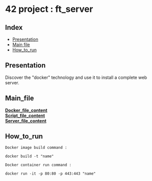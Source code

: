 # 42 project : ft_server

## Index

* [Presentation](#Presentation)
* [Main file](#Main_file)
* [How_to_run](#How_to_run)

## Presentation 

Discover the "docker" technology and use it to install a complete web server.

## Main_file

[__Docker_file_content__](./Dockerfile)  
[__Script_file_content__](./srcs/init.sh)  
[__Server_file_content__](./srcs/website_autoindex_on)  

## How_to_run

`Docker image build command :`  

    docker build -t "name"

`Docker container run command :`  

    docker run -it -p 80:80 -p 443:443 "name"